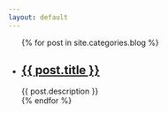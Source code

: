 ```yaml
---
layout: default
---
```

<ul>
    {% for post in site.categories.blog %}
        <li>
            <h2>
                    <a href="{{ post.url }}">{{ post.title }}</a>
                </h2>
                <div >{{ post.description }}</div>
            </li>
        {% endfor %}
    </ul> 